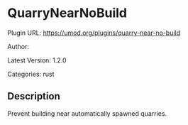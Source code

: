 # QuarryNearNoBuild

Plugin URL: https://umod.org/plugins/quarry-near-no-build

Author: 

Latest Version: 1.2.0

Categories: rust

## Description

Prevent building near automatically spawned quarries.
